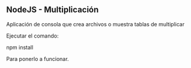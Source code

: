 ## NodeJS - Multiplicación

Aplicación de consola que crea archivos o muestra tablas de multiplicar

Ejecutar el comando:

npm install

Para ponerlo a funcionar.